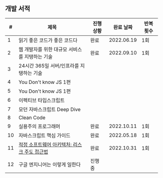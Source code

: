 ## 개발 서적

| #   | 제목                                                                                                                                                                                                                                               | 진행 상황 | 완료 날짜  | 반복 횟수 |
| --- | -------------------------------------------------------------------------------------------------------------------------------------------------------------------------------------------------------------------------------------------------- | --------- | ---------- | --------- |
| 1   | 읽기 좋은 코드가 좋은 코드다                                                                                                                                                                                                                       | 완료      | 2022.06.19 | 1회       |
| 2   | 웹 개발자를 위한 대규모 서비스를 지탱하는 기술                                                                                                                                                                                                     | 완료      | 2022.09.10 | 1회       |
| 3   | 24시간 365일 서버/인프라를 지탱하는 기술                                                                                                                                                                                                           |           |            |           |
| 4   | You Don't know JS 1편                                                                                                                                                                                                                              |           |            |           |
| 5   | You Don't know JS 1편                                                                                                                                                                                                                              |           |            |           |
| 6   | 이펙티브 타입스크립트                                                                                                                                                                                                                              |           |            |           |
| 7   | 모던 자바스크립트 Deep Dive                                                                                                                                                                                                                        |           |            |           |
| 8   | Clean Code                                                                                                                                                                                                                                         |           |            |           |
| 9   | 실용주의 프로그래머                                                                                                                                                                                                                                | 완료      | 2022.10.11 | 1회       |
| 10  | 자바스크립트 핵심 가이드                                                                                                                                                                                                                           | 완료      | 2022.05.18 | 1회       |
| 11  | [적정 소프트웨어 아키텍처: 리스크 주도 접근법](https://medium.com/@youngslog/%EA%B0%9C%EB%B0%9C%EC%9E%90-%ED%95%9C-%EB%8B%AC%EC%97%90-%EC%B1%85-%ED%95%9C-%EA%B6%8C-%EC%9D%BD%EA%B8%B0-%EB%AA%A8%EC%9E%84-%ED%9B%84%EA%B8%B0-2022-10-60cf8fd8dc5b) | 완료      | 2022.10.31 | 1회       |
| 12  | 구글 엔지니어는 이렇게 일한다                                                                                                                                                                                                                      | 진행 중   |            |           |
